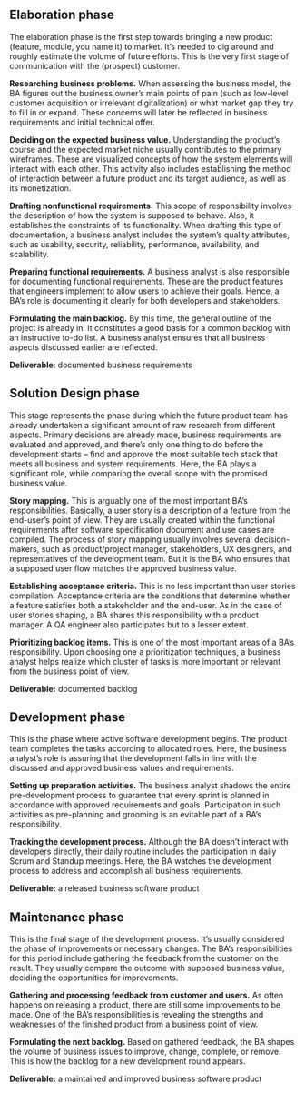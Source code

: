 ## Elaboration phase
The elaboration phase is the first step towards bringing a new product (feature, module, you name it) to market. It’s needed to dig around and roughly estimate the volume of future efforts.  This is the very first stage of communication with the (prospect) customer. 

**Researching business problems.** When assessing the business model, the BA figures out the business owner’s main points of pain (such as low-level customer acquisition or irrelevant digitalization) or what market gap they try to fill in or expand. These concerns will later be reflected in business requirements and initial technical offer.

**Deciding on the expected business value.** Understanding the product’s course and the expected market niche usually contributes to the primary wireframes. These are visualized concepts of how the system elements will interact with each other. This activity also includes establishing the method of interaction between a future product and its target audience, as well as its monetization.

**Drafting nonfunctional requirements.** This scope of responsibility involves the description of how the system is supposed to behave. Also, it establishes the constraints of its functionality. When drafting this type of documentation, a business analyst includes the system’s quality attributes, such as usability, security, reliability, performance, availability, and scalability.

**Preparing functional requirements.** A business analyst is also responsible for documenting functional requirements. These are the product features that engineers implement to allow users to achieve their goals. Hence, a BA’s role is documenting it clearly for both developers and stakeholders.

**Formulating the main backlog.** By this time, the general outline of the project is already in. It constitutes a good basis for a common backlog with an instructive to-do list. A business analyst ensures that all business aspects discussed earlier are reflected.

**Deliverable**: documented business requirements

## Solution Design phase
This stage represents the phase during which the future product team has already undertaken a significant amount of raw research from different aspects. Primary decisions are already made, business requirements are evaluated and approved, and there’s only one thing to do before the development starts – find and approve the most suitable tech stack that meets all business and system requirements. Here, the BA plays a significant role, while comparing the overall scope with the promised business value.


**Story mapping.** This is arguably one of the most important BA’s responsibilities. Basically, a user story is a description of a feature from the end-user’s point of view. They are usually created within the functional requirements after software specification document and use cases are compiled. The process of story mapping usually involves several decision-makers, such as product/project manager, stakeholders, UX designers, and representatives of the development team. But it is the BA who ensures that a supposed user flow matches the approved business value.

**Establishing acceptance criteria.** This is no less important than user stories compilation. Acceptance criteria are the conditions that determine whether a feature satisfies both a stakeholder and the end-user. As in the case of user stories shaping, a BA shares this responsibility with a product manager. A QA engineer also participates but to a lesser extent.

**Prioritizing backlog items.** This is one of the most important areas of a BA’s responsibility. Upon choosing one a prioritization techniques, a business analyst helps realize which cluster of tasks is more important or relevant from the business point of view.

**Deliverable:** documented backlog

## Development phase
This is the phase where active software development begins. The product team completes the tasks according to allocated roles. Here, the business analyst’s role is assuring that the development falls in line with the discussed and approved business values and requirements.

**Setting up preparation activities.** The business analyst shadows the entire pre-development process to guarantee that every sprint is planned in accordance with approved requirements and goals. Participation in such activities as pre-planning and grooming is an evitable part of a BA’s responsibility.

**Tracking the development process.** Although the BA doesn’t interact with developers directly, their daily routine includes the participation in daily Scrum and Standup meetings. Here, the BA watches the development process to address and accomplish all business requirements.

**Deliverable:** a released business software product


## Maintenance phase
This is the final stage of the development process. It’s usually considered the phase of improvements or necessary changes. The BA’s responsibilities for this period include gathering the feedback from the customer on the result. They usually compare the outcome with supposed business value, deciding the opportunities for improvements.

**Gathering and processing feedback from customer and users.** As often happens on releasing a product, there are still some improvements to be made. One of the BA’s responsibilities is revealing the strengths and weaknesses of the finished product from a business point of view.

**Formulating the next backlog.** Based on gathered feedback, the BA shapes the volume of business issues to improve, change, complete, or remove. This is how the backlog for a new development round appears.

**Deliverable:** a maintained and improved business software product
